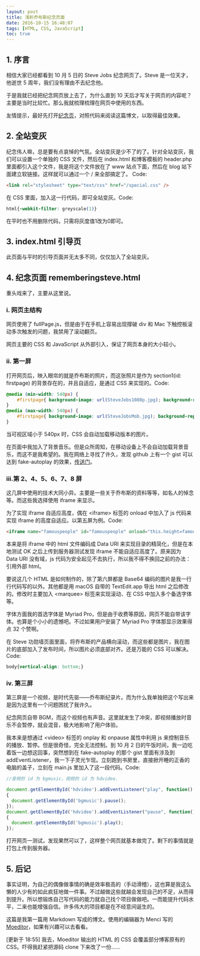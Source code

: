 ```yaml
---
layout: post
title: 浅析乔布斯纪念页面
date: 2016-10-15 16:48:07
tags: [HTML, CSS, JavaScript]
toc: true
---
```


## 1. 序言
相信大家已经都看到 10 月 5 日的 Steve Jobs 纪念网页了。Steve 是一位天才，他逝世 5 周年，我们没有理由不去纪念他。

于是我就已经把纪念网页放上去了，为什么直到 10 天后才写关于网页的内容呢？主要是当时比较忙。那么我就梳理梳理在网页中使用的东西。

友情提示，最好先打开[纪念页](http://www.chickger.pw/HomePage/2016/Steve%20Jobs/)，对照代码来阅读这篇博文，以取得最佳效果。
## 2. 全站变灰
纪念伟人嘛，总是要有点哀悼的气氛。全站变灰是少不了的了。针对全站变灰，我们可以设置一个单独的 CSS 文件，然后在 index.html 和博客模板的 header.php 里面都引入这个文件，我是将这个文件放在了 www 站点下面，然后在 blog 站下面建立软链接。这样就可以通过一个 / 来全部搞定了。
Code:
```html
<link rel="stylesheet" type="text/css" href="/special.css" />
```
在 CSS 里面，加入这一行代码，即可全站变灰。Code:
```CSS
html{-webkit-filter: greyscale(1)}
```
在平时也不用删除代码，只需将灰度值1改为0即可。

## 3. index.html 引导页
此页面与平时的引导页面并无太多不同，仅仅加入了全站变灰。

## 4. 纪念页面 rememberingsteve.html
重头戏来了，主要从这里说。
### i. 网页主结构
网页使用了 fullPage.js，但是由于在手机上容易出现撑破 div 和 Mac 下触控板滚动多次触发的问题，我禁用了滚动翻页。

网页主要的 CSS 和 JavaScript 从外部引入，保证了网页本身的大小较小。

### ii. 第一屏
打开网页后，映入眼帘的就是乔布斯的照片，而这张照片是作为 section1(id: firstpage) 的背景存在的，并且自适应，是通过 CSS 来实现的。Code:
```CSS
@media (min-width: 540px) {
    #firstpage{ background-image: url(SteveJobs1080p.jpg); background-repeat: no-repeat; background-size: 100%}
}
@media (max-width: 540px) {
    #firstpage{ background-image: url(SteveJobsMob.jpg); background-repeat: no-repeat; background-size: 100%}
}
```
当可视区域小于 540px 时，CSS 会自动加载移动版本的图片。

在页面中我加入了背景音乐。但是众所周知，在移动设备上不会自动加载背景音乐，而这不是我希望的。我在网络上寻找了许久，发现 github 上有一个 gist 可以达到 fake-autoplay 的效果，[传送门](https://gist.github.com/ufologist/50b4f2768126089c3e11)。

### iii.第 2、4、5、6、7、8 屏
这几屏中使用的技术大同小异。主要是一些关于乔布斯的资料等等，如名人的悼念等。而这些我选择使用 iframe 来显示。

为了实现 iframe 自适应高度，偶在 &lt;iframe&gt; 标签的 onload 中加入了 js 代码来实现 iframe 的高度自适应。以第五屏为例。Code:
```html
<iframe name="famouspeople" id="famouspeople" onload="this.height=famouspeople.document.body.scrollHeight" width=80% src="data:text/html;base64,PCFET...tbD4K"></iframe>
```

本来是将 iframe 中的 html 文件编码成 Data URI 来实现目录的精简化，但是在本地测试 OK 之后上传到服务器测试发现 iframe 不能自适应高度了。原来因为 Data URI 没有域，js 代码为安全起见不去执行，所以我不得不换回之前的办法：引用外部 html。

要说这几个 HTML 是如何制作的，除了第六屏都是 Base64 编码的图片是我一行行代码写的以外。其他都是用 macOS 自带的 TextEdit.app 导出 html 之后修改的。修改时主要加入 &lt;marquee&gt; 标签来实现滚动、在 CSS 中加入多个备选字体等。

字体方面我的首选字体是 Myriad Pro，但是由于收费等原因，网页不能自带该字体。也算是个小小的遗憾吧。不过如果用户安装了 Myriad Pro 字体那显示效果得点 32 个赞啊。

在 Steve 功勋墙页面里面，将乔布斯的产品横向滚动，而这些都是图片，我在图片的底部加入了发布时间，所以图片必须底部对齐。还是万能的 CSS 可以解决。Code:
```css
body{vertical-align: bottom;}
```

### iv. 第三屏
第三屏是一个视频，是时代先驱——乔布斯纪录片。而为什么我单独把这个写出来是因为这里有一个问题困扰了我许久。

纪念网页自带 BGM，而这个视频也有声音。这里就发生了冲突，即视频播放时音乐不会暂停，就会混音，极大地影响了用户体验。

我本来是想通过 &lt;video&gt; 标签的 onplay 和 onpause 属性中利用 js 来控制音乐的播放、暂停。但是很奇怪，完全无法控制。到 10 月 2 日的午饭时间，我一边吃着饭一边想这回事，突然想到在 fake-autoplay 的那个 gist 里面有涉及到 addEventListener，我一下子灵光乍现。立刻跑到书房里，直接掀开睡的正香的电脑的盖子，立刻在 main.js 里加入了这一段代码。Code:
```javascript
//音频的 id 为 bgmusic，视频的 id 为 hdvideo.

document.getElementById('hdvideo').addEventListener("play", function()
{
  document.getElementById('bgmusic').pause();
});
document.getElementById('hdvideo').addEventListener("pause", function()
{
  document.getElementById('bgmusic').play();
});
```
打开网页一测试，发现果然可以了，这样整个网页就基本做完了。剩下的事情就是打包上传到服务器。

## 5. 后记
事实证明，为自己的偶像做事情的确是效率极高的（手动滑稽），这也算是我这么懒的人少有的如此疯狂地做一件事。不过越做这些就越会发现自己的不足，从而得到提升。所以想锻炼自己写代码的能力就自己找个项目做做吧。一而能提升代码水平，二来也能增强自信。许多伟大的项目都是在不经意间诞生的。

这篇是我第一篇用 Markdown 写成的博文。使用的编辑器为 Menci 写的 [Moeditor](https://moeditor.org)，如果有兴趣可以去看看。

[更新于 18:55] 我去，Moeditor 输出的 HTML 的 CSS 会覆盖部分博客原有的 CSS。吓得我赶紧把源码 clone 下来改了一份……